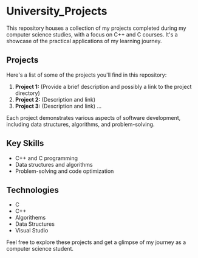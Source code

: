 # University_Projects

This repository houses a collection of my projects completed during my computer science studies, with a focus on C++ and C courses. It's a showcase of the practical applications of my learning journey.

## Projects

Here's a list of some of the projects you'll find in this repository:

1. **Project 1:** (Provide a brief description and possibly a link to the project directory)
2. **Project 2:** (Description and link)
3. **Project 3:** (Description and link)
   ...

Each project demonstrates various aspects of software development, including data structures, algorithms, and problem-solving.

## Key Skills

- C++ and C programming
- Data structures and algorithms
- Problem-solving and code optimization

## Technologies

- C
- C++
- Algorithems
- Data Structures
- Visual Studio

Feel free to explore these projects and get a glimpse of my journey as a computer science student.

<!---
Benco351/University_Projects is a ✨ special ✨ repository because its `README.md` (this file) appears on your GitHub profile.
You can click the Preview link to take a look at your changes.
--->
